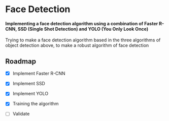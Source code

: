 # Face Detection

#### Implementing a face detection algorithm using a combination of Faster R-CNN, SSD (Single Shot Detection) and YOLO (You Only Look Once)

Trying to make a face detection algorithm based in the three algorithms of object detection above, to make a robust algorithm of face detection

## Roadmap

- [x] Implement Faster R-CNN
- [x] Implement SSD
- [x] Implement YOLO

- [x] Training the algorithm

- [ ] Validate
